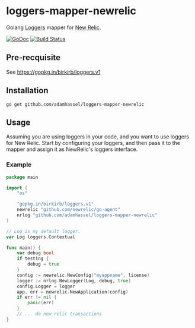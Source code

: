 # loggers-mapper-newrelic
Golang [Loggers](https://gopkg.in/birkirb/loggers.v1) mapper for [New Relic](https://github.com/newrelic/go-agent).

[![GoDoc](https://godoc.org/github.com/adamhassel/loggers-mapper-newrelic?status.svg)](https://godoc.org/github.com/adamhassel/loggers-mapper-newrelic)
[![Build Status](https://travis-ci.org/adamhassel/loggers-mapper-newrelic.svg?branch=master)](http://travis-ci.org/adamhassel/loggers-mapper-newrelic)

## Pre-recquisite

See https://gopkg.in/birkirb/loggers.v1

## Installation

    go get github.com/adamhassel/loggers-mapper-newrelic

## Usage

Assuming you are using loggers in your code, and you want to use loggers for New Relic. Start by configuring your loggers, and then pass it to the mapper and assign it as NewRelic's loggers interface.

### Example

```Go
package main

import (
	"os"

    "gopkg.in/birkirb/loggers.v1"
	newrelic "github.com/newrelic/go-agent"
    nrlog "github.com/adamhassel/loggers-mapper-newrelic"
)

// Log is my default logger.
var Log loggers.Contextual

func main() {
	var debug bool
	if testing {
		debug = true
	}
	config := newrelic.NewConfig("myappname", license)
	logger := nrlog.NewLogger(Log, debug, true)
	config.Logger = logger
	app, err = newrelic.NewApplication(config)
	if err != nil {
		panic(err)
	}
	// ... do new relic transactions
}
```
